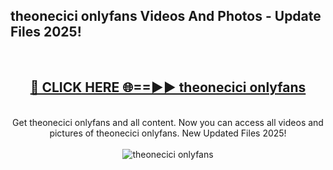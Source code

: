 <h2>theonecici onlyfans Videos And Photos - Update Files 2025!</h2>
<br>
<div align="center">
<h2><a href="https://linkcuts.com/hfmhzwbr" rel="nofollow">🔴 CLICK HERE 🌐==►► theonecici onlyfans</a></h2>
<br>
Get theonecici onlyfans and all content. Now you can access all videos and pictures of theonecici onlyfans. New Updated Files 2025!
<br>
<br>
<a href="https://linkcuts.com/hfmhzwbr" rel="nofollow" data-target="animated-image.originalLink"><img src="https://i.ibb.co.com/WyWwxjT/player-gif2.gif" alt="theonecici onlyfans" style="max-width: 100%; display: inline-block;" data-target="animated-image.originalImage"></a>
</div>
<br>